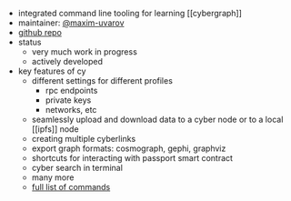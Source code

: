 - integrated command line tooling for learning [[cybergraph]]
- maintainer: [@maxim-uvarov](https://github.com/maxim-uvarov)
- [github repo](https://github.com/cyber-prophet/cy)
- status
	- very much work in progress
	- actively developed
- key features of cy
	- different settings for different profiles
		- rpc endpoints
		- private keys
		- networks, etc
	- seamlessly upload and download data to a cyber node or to a local [[ipfs]] node
	- creating multiple cyberlinks
	- export graph formats: cosmograph, gephi, graphviz
	- shortcuts for interacting with passport smart contract
	- cyber search in terminal
	- many more
	- [full list of commands](https://github.com/cyber-prophet/cy?tab=readme-ov-file#commands)